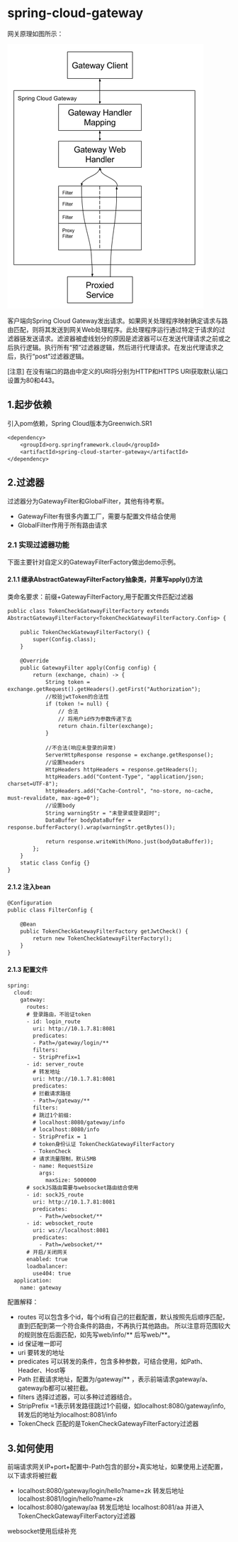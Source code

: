 # spring-cloud-gateway
网关原理如图所示：

![image](https://github.com/zk185/spring-cloud-gateway/blob/master/images/spring_cloud_gateway_diagram.png)

客户端向Spring Cloud Gateway发出请求。如果网关处理程序映射确定请求与路由匹配，则将其发送到网关Web处理程序。此处理程序运行通过特定于请求的过滤器链发送请求。滤波器被虚线划分的原因是滤波器可以在发送代理请求之前或之后执行逻辑。执行所有“预”过滤器逻辑，然后进行代理请求。在发出代理请求之后，执行“post”过滤器逻辑。

[注意]
在没有端口的路由中定义的URI将分别为HTTP和HTTPS URI获取默认端口设置为80和443。

## 1.起步依赖
引入pom依赖，Spring Cloud版本为Greenwich.SR1
```
<dependency>
    <groupId>org.springframework.cloud</groupId>
    <artifactId>spring-cloud-starter-gateway</artifactId>
</dependency>
```
## 2.过滤器
过滤器分为GatewayFilter和GlobalFilter，其他有待考察。

- GatewayFilter有很多内置工厂，需要与配置文件结合使用
- GlobalFilter作用于所有路由请求

### 2.1 实现过滤器功能
下面主要针对自定义的GatewayFilterFactory做出demo示例。
#### 2.1.1 继承AbstractGatewayFilterFactory抽象类，并重写apply()方法
类命名要求：前缀+GatewayFilterFactory,用于配置文件匹配过滤器
```
public class TokenCheckGatewayFilterFactory extends AbstractGatewayFilterFactory<TokenCheckGatewayFilterFactory.Config> {

    public TokenCheckGatewayFilterFactory() {
        super(Config.class);
    }

    @Override
    public GatewayFilter apply(Config config) {
        return (exchange, chain) -> {
            String token = exchange.getRequest().getHeaders().getFirst("Authorization");
            //校验jwtToken的合法性
            if (token != null) {
                // 合法
                // 将用户id作为参数传递下去
                return chain.filter(exchange);
            }

            //不合法(响应未登录的异常)
            ServerHttpResponse response = exchange.getResponse();
            //设置headers
            HttpHeaders httpHeaders = response.getHeaders();
            httpHeaders.add("Content-Type", "application/json; charset=UTF-8");
            httpHeaders.add("Cache-Control", "no-store, no-cache, must-revalidate, max-age=0");
            //设置body
            String warningStr = "未登录或登录超时";
            DataBuffer bodyDataBuffer = response.bufferFactory().wrap(warningStr.getBytes());

            return response.writeWith(Mono.just(bodyDataBuffer));
        };
    }
    static class Config {}
}
```
#### 2.1.2 注入bean
```
@Configuration
public class FilterConfig {

    @Bean
    public TokenCheckGatewayFilterFactory getJwtCheck() {
        return new TokenCheckGatewayFilterFactory();
    }
}
```
#### 2.1.3 配置文件
```
spring:
  cloud:
    gateway:
      routes:
      # 登录路由，不验证token
      - id: login_route
        uri: http://10.1.7.81:8081
        predicates:
        - Path=/gateway/login/**
        filters:
        - StripPrefix=1
      - id: server_route
        # 转发地址
        uri: http://10.1.7.81:8081
        predicates:
        # 拦截请求路径
        - Path=/gateway/**
        filters:
        # 跳过1个前缀:
        # localhost:8080/gateway/info
        # localhost:8080/info
        - StripPrefix = 1
        # token身份认证 TokenCheckGatewayFilterFactory
        - TokenCheck
        # 请求流量限制，默认5MB
        - name: RequestSize
          args:
            maxSize: 5000000
      # sockJS路由需要与websocket路由结合使用
      - id: sockJS_route
        uri: http://10.1.7.81:8081
        predicates:
          - Path=/websocket/**
      - id: websocket_route
        uri: ws://localhost:8081
        predicates:
          - Path=/websocket/**
      # 开启/关闭网关
      enabled: true
      loadbalancer:
        use404: true
  application:
    name: gateway
```
配置解释：
- routes 可以包含多个id，每个id有自己的拦截配置，默认按照先后顺序匹配，直到匹配到第一个符合条件的路由，不再执行其他路由。
所以注意将范围较大的规则放在后面匹配，如先写web/info/** 后写web/**。
- id 保证唯一即可
- uri 要转发的地址
- predicates 可以转发的条件，包含多种参数，可结合使用，如Path、Header、Host等
- Path 拦截请求地址，配置为/gateway/** ，表示前端请求gateway/a、gateway/b都可以被拦截。
- filters 选择过滤器，可以多种过滤器结合。
- StripPrefix =1表示转发路径跳过1个前缀，如localhost:8080/gateway/info,转发后的地址为localhost:8081/info
- TokenCheck 匹配的是TokenCheckGatewayFilterFactory过滤器
## 3.如何使用
前端请求网关IP+port+配置中-Path包含的部分+真实地址，如果使用上述配置，以下请求将被拦截
- localhost:8080/gateway/login/hello?name=zk 转发后地址 localhost:8081/login/hello?name=zk
- localhost:8080/gateway/aa 转发后地址 localhost:8081/aa 并进入TokenCheckGatewayFilterFactory过滤器

websocket使用后续补充
